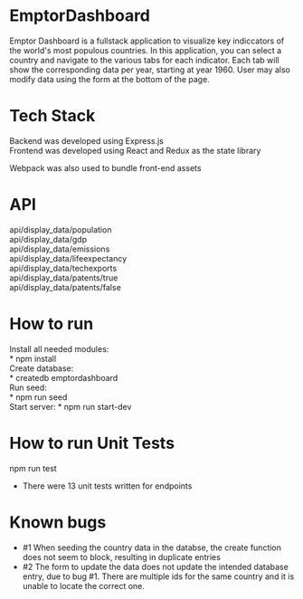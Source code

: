 # EmptorDashboard
Emptor Dashboard is a fullstack application to visualize key indiccators of the world's most populous countries.
In this application, you can select a country and navigate to the various tabs for each indicator. 
Each tab will show the corresponding data per year, starting at year 1960.
User may also modify data using the form at the bottom of the page.

# Tech Stack
Backend was developed using Express.js <br />
Frontend was developed using React and Redux as the state library <br />

Webpack was also used to bundle front-end assets

# API
api/display_data/population <br />
api/display_data/gdp <br />
api/display_data/emissions <br />
api/display_data/lifeexpectancy <br />
api/display_data/techexports <br /> 
api/display_data/patents/true <br />
api/display_data/patents/false <br />

# How to run
Install all needed modules: <br />
    * npm install <br />
Create database:  <br />
    * createdb emptordashboard  <br />
Run seed: <br>
    * npm run seed <br/>
Start server:
    * npm run start-dev <br />

# How to run Unit Tests
npm run test 
* There were 13 unit tests written for endpoints

# Known bugs
* #1 When seeding the country data in the databse, the create function does not seem to block, resulting in duplicate entries
* #2 The form to update the data does not update the intended database entry, due to bug #1. There are multiple ids for the same country and it is unable to locate the correct one.



